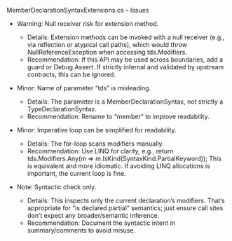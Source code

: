 MemberDeclarationSyntaxExtensions.cs – Issues

- Warning: Null receiver risk for extension method.
  - Details: Extension methods can be invoked with a null receiver (e.g., via reflection or atypical call paths), which would throw NullReferenceException when accessing tds.Modifiers.
  - Recommendation: If this API may be used across boundaries, add a guard or Debug.Assert. If strictly internal and validated by upstream contracts, this can be ignored.

- Minor: Name of parameter “tds” is misleading.
  - Details: The parameter is a MemberDeclarationSyntax, not strictly a TypeDeclarationSyntax.
  - Recommendation: Rename to “member” to improve readability.

- Minor: Imperative loop can be simplified for readability.
  - Details: The for-loop scans modifiers manually.
  - Recommendation: Use LINQ for clarity, e.g., return tds.Modifiers.Any(m => m.IsKind(SyntaxKind.PartialKeyword)); This is equivalent and more idiomatic. If avoiding LINQ allocations is important, the current loop is fine.

- Note: Syntactic check only.
  - Details: This inspects only the current declaration’s modifiers. That’s appropriate for “is declared partial” semantics; just ensure call sites don’t expect any broader/semantic inference.
  - Recommendation: Document the syntactic intent in summary/comments to avoid misuse.
